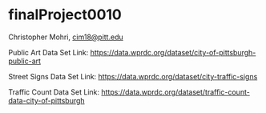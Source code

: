 # finalProject0010
Christopher Mohri, cim18@pitt.edu



Public Art Data Set Link: https://data.wprdc.org/dataset/city-of-pittsburgh-public-art

Street Signs Data Set Link: https://data.wprdc.org/dataset/city-traffic-signs

Traffic Count Data Set Link: https://data.wprdc.org/dataset/traffic-count-data-city-of-pittsburgh
